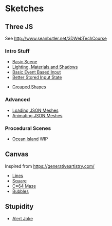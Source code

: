 # Sketches


## Three JS

See http://www.seanbutler.net/3DWebTechCourse

### Intro Stuff

 - [Basic Scene](BasicScene)
 - [Lighting, Materials and Shadows](Shadows)
 - [Basic Event Based Input](InputBasic)
 - [Better Stored Input State](InputSmooth)
 <!-- - [Spheres](Spheres) -->
 - [Grouped Shapes](Trees)

### Advanced
 - [Loading JSON Meshes](Meshes)
 - [Animating JSON Meshes](AnimatingMeshes)

### Procedural Scenes

 - [Ocean Island](Island) WIP

## Canvas

Inspired from https://generativeartistry.com/

- [Lines](Lines)
- [Square](Square)
- [C=64 Maze](C64)
- [Bubbles](Packing)


## Stupidity

 - [Alert Joke](Alert)
